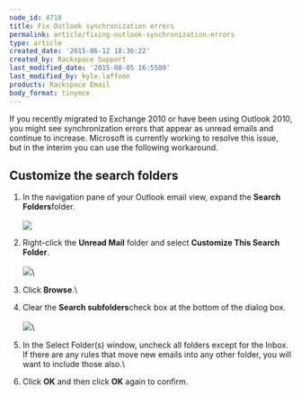 ```yaml
---
node_id: 4718
title: Fix Outlook synchronization errors
permalink: article/fixing-outlook-synchronization-errors
type: article
created_date: '2015-06-12 18:36:22'
created_by: Rackspace Support
last_modified_date: '2015-08-05 16:5509'
last_modified_by: kyle.laffoon
products: Rackspace Email
body_format: tinymce
---
```


If you recently migrated to Exchange 2010 or have been using Outlook
2010, you might see synchronization errors that appear as unread emails
and continue to increase. Microsoft is currently working to resolve this
issue, but in the interim you can use the following workaround.

Customize the search folders
----------------------------

1.  In the navigation pane of your Outlook email view, expand
    the **Search Folders**folder.\
     \
     ![](/knowledge_center/sites/default/files/field/image/1_55.png)
2.  Right-click the **Unread Mail** folder and select **Customize This
    Search Folder**.\
     \
     ![](/knowledge_center/sites/default/files/field/image/2_52.png)\
      
3.  Click **Browse**.\
      
4.  Clear the **Search subfolders**check box at the bottom of the dialog
    box.\
     \
     ![](/knowledge_center/sites/default/files/field/image/3a.png)\
      
5.  In the Select Folder(s) window, uncheck all folders except for the
    Inbox. If there are any rules that move new emails into any other
    folder, you will want to include those also.\
      
6.  Click **OK** and then click **OK** again to confirm.


